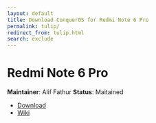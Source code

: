 ```yaml
---
layout: default
title: Download ConquerOS for Redmi Note 6 Pro
permalink: tulip/
redirect_from: tulip.html
search: exclude
---
```


# Redmi Note 6 Pro

**Maintainer**: Alif Fathur
**Status**: Maitained

- [Download](https://www.pling.com/p/1410833/)
- [Wiki](https://wiki.conqueros.co/devices/tulip)